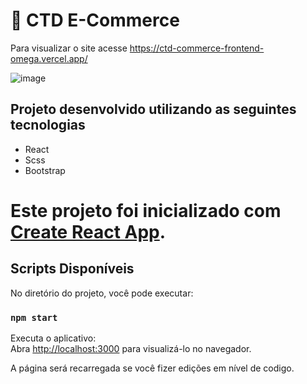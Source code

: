 # 🏬 CTD E-Commerce
Para visualizar o site acesse https://ctd-commerce-frontend-omega.vercel.app/

![image](https://user-images.githubusercontent.com/85570707/171051772-1baa97ef-f13e-47bb-b811-8cd3d819cfe0.png)

## Projeto desenvolvido utilizando as seguintes tecnologias
  - React
  - Scss
  - Bootstrap

# Este projeto foi inicializado com [Create React App](https://github.com/facebook/create-react-app).

## Scripts Disponíveis

No diretório do projeto, você pode executar:

### `npm start`

Executa o aplicativo:\
Abra [http://localhost:3000](http://localhost:3000) para visualizá-lo no navegador.

A página será recarregada se você fizer edições em nível de codigo.
